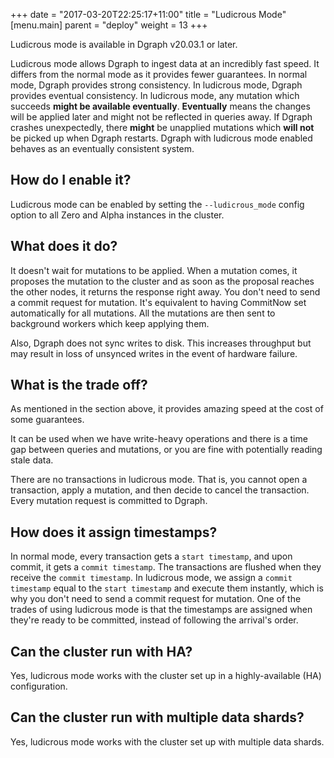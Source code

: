 +++
date = "2017-03-20T22:25:17+11:00"
title = "Ludicrous Mode"
[menu.main]
    parent = "deploy"
    weight = 13
+++

Ludicrous mode is available in Dgraph v20.03.1 or later.

Ludicrous mode allows Dgraph to ingest data at an incredibly fast speed. It differs from the normal mode as it provides fewer guarantees. In normal mode, Dgraph provides strong consistency. In ludicrous mode, Dgraph provides eventual consistency. In ludicrous mode, any mutation which succeeds **might be available eventually**. **Eventually** means the changes will be applied later and might not be reflected in queries away. If Dgraph crashes unexpectedly, there **might** be unapplied mutations which **will not** be picked up when Dgraph restarts. Dgraph with ludicrous mode enabled behaves as an eventually consistent system.


## How do I enable it?

Ludicrous mode can be enabled by setting the `--ludicrous_mode` config option to all Zero and Alpha instances in the cluster.


## What does it do?

It doesn't wait for mutations to be applied. When a mutation comes, it proposes the mutation to the cluster and as soon as the proposal reaches the other nodes, it returns the response right away. You don't need to send a commit request for mutation. It's equivalent to having CommitNow set automatically for all mutations. All the mutations are then sent to background workers which keep applying them.

Also, Dgraph does not sync writes to disk. This increases throughput but may result in loss of unsynced writes in the event of hardware failure.

## What is the trade off?

As mentioned in the section above, it provides amazing speed at the cost of some guarantees.

It can be used when we have write-heavy operations and there is a time gap between queries and mutations, or you are fine with potentially reading stale data.

There are no transactions in ludicrous mode. That is, you cannot open a transaction, apply a mutation, and then decide to cancel the transaction. Every mutation request is committed to Dgraph.

## How does it assign timestamps? 

In normal mode, every transaction gets a `start timestamp`, and upon commit, it gets a `commit timestamp`. The transactions are flushed when they receive the `commit timestamp`.
In ludicrous mode, we assign a `commit timestamp` equal to the `start timestamp` and execute them instantly, which is why you don't need to send a commit request for mutation. One of the trades of using ludicrous mode is that the timestamps are assigned when they're ready to be committed, instead of following the arrival's order.
## Can the cluster run with HA?

Yes, ludicrous mode works with the cluster set up in a highly-available (HA) configuration.

## Can the cluster run with multiple data shards?

Yes, ludicrous mode works with the cluster set up with multiple data shards.
